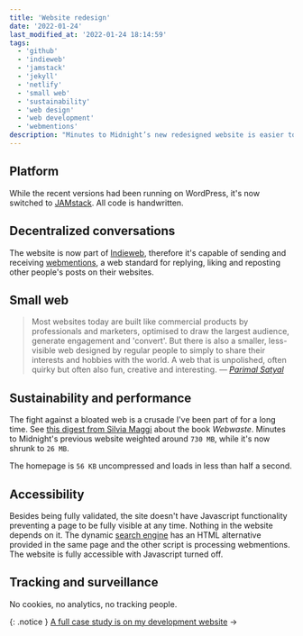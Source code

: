 ```yaml
---
title: 'Website redesign'
date: '2022-01-24'
last_modified_at: '2022-01-24 18:14:59'
tags:
  - 'github'
  - 'indieweb'
  - 'jamstack'
  - 'jekyll'
  - 'netlify'
  - 'small web'
  - 'sustainability'
  - 'web design'
  - 'web development'
  - 'webmentions'
description: "Minutes to Midnight’s new redesigned website is easier to navigate and straight to the point. Built with Jekyll, Github and Netlify."
---
```

## Platform

While the recent versions had been running on WordPress, it's now switched to [JAMstack](https://jamstack.org/what-is-jamstack/). All code is handwritten.

## Decentralized conversations

The website is now part of [Indieweb](https://indieweb.org/), therefore it's capable of sending and receiving [webmentions](https://alistapart.com/article/webmentions-enabling-better-communication-on-the-internet/), a web standard for replying, liking and reposting other people's posts on their websites.

## Small web

> Most websites today are built like commercial products by professionals and marketers, optimised to draw the largest audience, generate engagement and 'convert'. But there is also a smaller, less-visible web designed by regular people to simply to share their interests and hobbies with the world. A web that is unpolished, often quirky but often also fun, creative and interesting.
> <cite>— [Parimal Satyal](https://neustadt.fr/essays/the-small-web/)</cite>

## Sustainability and performance

The fight against a bloated web is a crusade I've been part of for a long time. See [this digest from Silvia Maggi](https://silviamaggidesign.com/design-digested/biased-ai/#webwaste) about the book _Webwaste_. Minutes to Midnight's previous website weighted around `730 MB`, while it's now shrunk to `26 MB`.

The homepage is `56 KB` uncompressed and loads in less than half a second.

## Accessibility

Besides being fully validated, the site doesn't have Javascript functionality preventing a page to be fully visible at any time. Nothing in the website depends on it. The dynamic [search engine](/search/) has an HTML alternative provided in the same page and the other script is processing webmentions. The website is fully accessible with Javascript turned off.

## Tracking and surveillance

No cookies, no analytics, no tracking people.

{: .notice }
[A full case study is on my development website](https://simonesilvestroni.com/project-minutes-to-midnight/)&nbsp;→